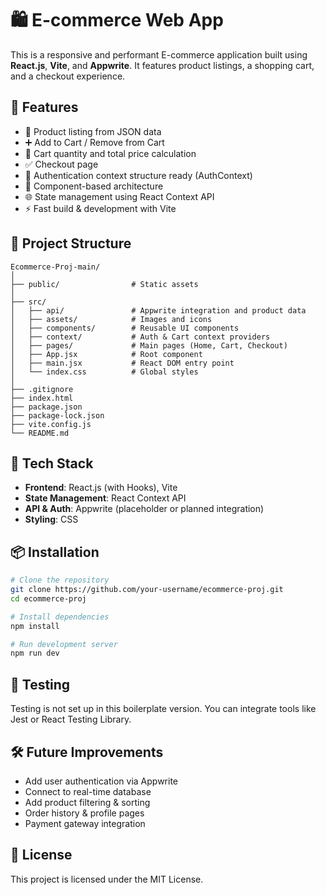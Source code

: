 # 🛍️ E-commerce Web App

This is a responsive and performant E-commerce application built using **React.js**, **Vite**, and **Appwrite**. It features product listings, a shopping cart, and a checkout experience.

## 🚀 Features

- 🛒 Product listing from JSON data
- ➕ Add to Cart / Remove from Cart
- 🧮 Cart quantity and total price calculation
- ✅ Checkout page
- 🔐 Authentication context structure ready (AuthContext)
- 🧱 Component-based architecture
- 🌐 State management using React Context API
- ⚡️ Fast build & development with Vite

## 📁 Project Structure

```
Ecommerce-Proj-main/
│
├── public/                # Static assets
│
├── src/
│   ├── api/               # Appwrite integration and product data
│   ├── assets/            # Images and icons
│   ├── components/        # Reusable UI components
│   ├── context/           # Auth & Cart context providers
│   ├── pages/             # Main pages (Home, Cart, Checkout)
│   ├── App.jsx            # Root component
│   ├── main.jsx           # React DOM entry point
│   └── index.css          # Global styles
│
├── .gitignore
├── index.html
├── package.json
├── package-lock.json
├── vite.config.js
└── README.md
```

## 🧰 Tech Stack

- **Frontend**: React.js (with Hooks), Vite
- **State Management**: React Context API
- **API & Auth**: Appwrite (placeholder or planned integration)
- **Styling**: CSS

## 📦 Installation

```bash
# Clone the repository
git clone https://github.com/your-username/ecommerce-proj.git
cd ecommerce-proj

# Install dependencies
npm install

# Run development server
npm run dev
```

## 🧪 Testing

Testing is not set up in this boilerplate version. You can integrate tools like Jest or React Testing Library.

## 🛠️ Future Improvements

- Add user authentication via Appwrite
- Connect to real-time database
- Add product filtering & sorting
- Order history & profile pages
- Payment gateway integration

## 📄 License

This project is licensed under the MIT License.
